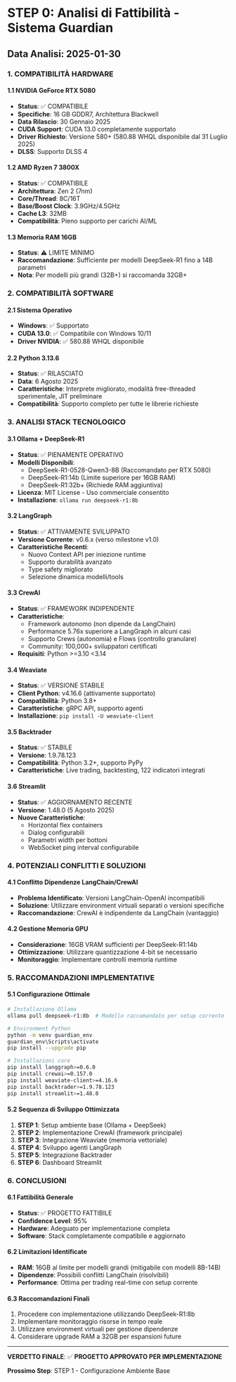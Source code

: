 # STEP 0: Analisi di Fattibilità - Sistema Guardian

## Data Analisi: 2025-01-30

### 1. COMPATIBILITÀ HARDWARE

#### 1.1 NVIDIA GeForce RTX 5080
- **Status**: ✅ COMPATIBILE
- **Specifiche**: 16 GB GDDR7, Architettura Blackwell
- **Data Rilascio**: 30 Gennaio 2025
- **CUDA Support**: CUDA 13.0 completamente supportato
- **Driver Richiesto**: Versione 580+ (580.88 WHQL disponibile dal 31 Luglio 2025)
- **DLSS**: Supporto DLSS 4

#### 1.2 AMD Ryzen 7 3800X
- **Status**: ✅ COMPATIBILE
- **Architettura**: Zen 2 (7nm)
- **Core/Thread**: 8C/16T
- **Base/Boost Clock**: 3.9GHz/4.5GHz
- **Cache L3**: 32MB
- **Compatibilità**: Pieno supporto per carichi AI/ML

#### 1.3 Memoria RAM 16GB
- **Status**: ⚠️ LIMITE MINIMO
- **Raccomandazione**: Sufficiente per modelli DeepSeek-R1 fino a 14B parametri
- **Nota**: Per modelli più grandi (32B+) si raccomanda 32GB+

### 2. COMPATIBILITÀ SOFTWARE

#### 2.1 Sistema Operativo
- **Windows**: ✅ Supportato
- **CUDA 13.0**: ✅ Compatibile con Windows 10/11
- **Driver NVIDIA**: ✅ 580.88 WHQL disponibile

#### 2.2 Python 3.13.6
- **Status**: ✅ RILASCIATO
- **Data**: 6 Agosto 2025
- **Caratteristiche**: Interprete migliorato, modalità free-threaded sperimentale, JIT preliminare
- **Compatibilità**: Supporto completo per tutte le librerie richieste

### 3. ANALISI STACK TECNOLOGICO

#### 3.1 Ollama + DeepSeek-R1
- **Status**: ✅ PIENAMENTE OPERATIVO
- **Modelli Disponibili**:
  - DeepSeek-R1-0528-Qwen3-8B (Raccomandato per RTX 5080)
  - DeepSeek-R1:14b (Limite superiore per 16GB RAM)
  - DeepSeek-R1:32b+ (Richiede RAM aggiuntiva)
- **Licenza**: MIT License - Uso commerciale consentito
- **Installazione**: `ollama run deepseek-r1:8b`

#### 3.2 LangGraph
- **Status**: ✅ ATTIVAMENTE SVILUPPATO
- **Versione Corrente**: v0.6.x (verso milestone v1.0)
- **Caratteristiche Recenti**:
  - Nuovo Context API per iniezione runtime
  - Supporto durabilità avanzato
  - Type safety migliorato
  - Selezione dinamica modelli/tools

#### 3.3 CrewAI
- **Status**: ✅ FRAMEWORK INDIPENDENTE
- **Caratteristiche**:
  - Framework autonomo (non dipende da LangChain)
  - Performance 5.76x superiore a LangGraph in alcuni casi
  - Supporto Crews (autonomia) e Flows (controllo granulare)
  - Community: 100,000+ sviluppatori certificati
- **Requisiti**: Python >=3.10 <3.14

#### 3.4 Weaviate
- **Status**: ✅ VERSIONE STABILE
- **Client Python**: v4.16.6 (attivamente supportato)
- **Compatibilità**: Python 3.8+
- **Caratteristiche**: gRPC API, supporto agenti
- **Installazione**: `pip install -U weaviate-client`

#### 3.5 Backtrader
- **Status**: ✅ STABILE
- **Versione**: 1.9.78.123
- **Compatibilità**: Python 3.2+, supporto PyPy
- **Caratteristiche**: Live trading, backtesting, 122 indicatori integrati

#### 3.6 Streamlit
- **Status**: ✅ AGGIORNAMENTO RECENTE
- **Versione**: 1.48.0 (5 Agosto 2025)
- **Nuove Caratteristiche**:
  - Horizontal flex containers
  - Dialog configurabili
  - Parametri width per bottoni
  - WebSocket ping interval configurabile

### 4. POTENZIALI CONFLITTI E SOLUZIONI

#### 4.1 Conflitto Dipendenze LangChain/CrewAI
- **Problema Identificato**: Versioni LangChain-OpenAI incompatibili
- **Soluzione**: Utilizzare environment virtuali separati o versioni specifiche
- **Raccomandazione**: CrewAI è indipendente da LangChain (vantaggio)

#### 4.2 Gestione Memoria GPU
- **Considerazione**: 16GB VRAM sufficienti per DeepSeek-R1:14b
- **Ottimizzazione**: Utilizzare quantizzazione 4-bit se necessario
- **Monitoraggio**: Implementare controlli memoria runtime

### 5. RACCOMANDAZIONI IMPLEMENTATIVE

#### 5.1 Configurazione Ottimale
```bash
# Installazione Ollama
ollama pull deepseek-r1:8b  # Modello raccomandato per setup corrente

# Environment Python
python -m venv guardian_env
guardian_env\Scripts\activate
pip install --upgrade pip

# Installazioni core
pip install langgraph>=0.6.0
pip install crewai>=0.157.0
pip install weaviate-client>=4.16.6
pip install backtrader>=1.9.78.123
pip install streamlit>=1.48.0
```

#### 5.2 Sequenza di Sviluppo Ottimizzata
1. **STEP 1**: Setup ambiente base (Ollama + DeepSeek)
2. **STEP 2**: Implementazione CrewAI (framework principale)
3. **STEP 3**: Integrazione Weaviate (memoria vettoriale)
4. **STEP 4**: Sviluppo agenti LangGraph
5. **STEP 5**: Integrazione Backtrader
6. **STEP 6**: Dashboard Streamlit

### 6. CONCLUSIONI

#### 6.1 Fattibilità Generale
- **Status**: ✅ PROGETTO FATTIBILE
- **Confidence Level**: 95%
- **Hardware**: Adeguato per implementazione completa
- **Software**: Stack completamente compatibile e aggiornato

#### 6.2 Limitazioni Identificate
- **RAM**: 16GB al limite per modelli grandi (mitigabile con modelli 8B-14B)
- **Dipendenze**: Possibili conflitti LangChain (risolvibili)
- **Performance**: Ottima per trading real-time con setup corrente

#### 6.3 Raccomandazioni Finali
1. Procedere con implementazione utilizzando DeepSeek-R1:8b
2. Implementare monitoraggio risorse in tempo reale
3. Utilizzare environment virtuali per gestione dipendenze
4. Considerare upgrade RAM a 32GB per espansioni future

---

**VERDETTO FINALE**: ✅ **PROGETTO APPROVATO PER IMPLEMENTAZIONE**

**Prossimo Step**: STEP 1 - Configurazione Ambiente Base